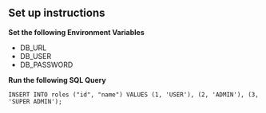 ## Set up instructions

**Set the following Environment Variables**
- DB_URL
- DB_USER
- DB_PASSWORD

**Run the following SQL Query**
```commandline
INSERT INTO roles ("id", "name") VALUES (1, 'USER'), (2, 'ADMIN'), (3, 'SUPER ADMIN');
```